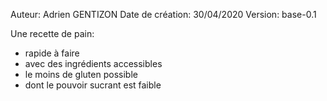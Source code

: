 Auteur: Adrien GENTIZON
Date de création: 30/04/2020
Version: base-0.1

Une recette de pain:
- rapide à faire
- avec des ingrédients accessibles
- le moins de gluten possible
- dont le pouvoir sucrant est faible